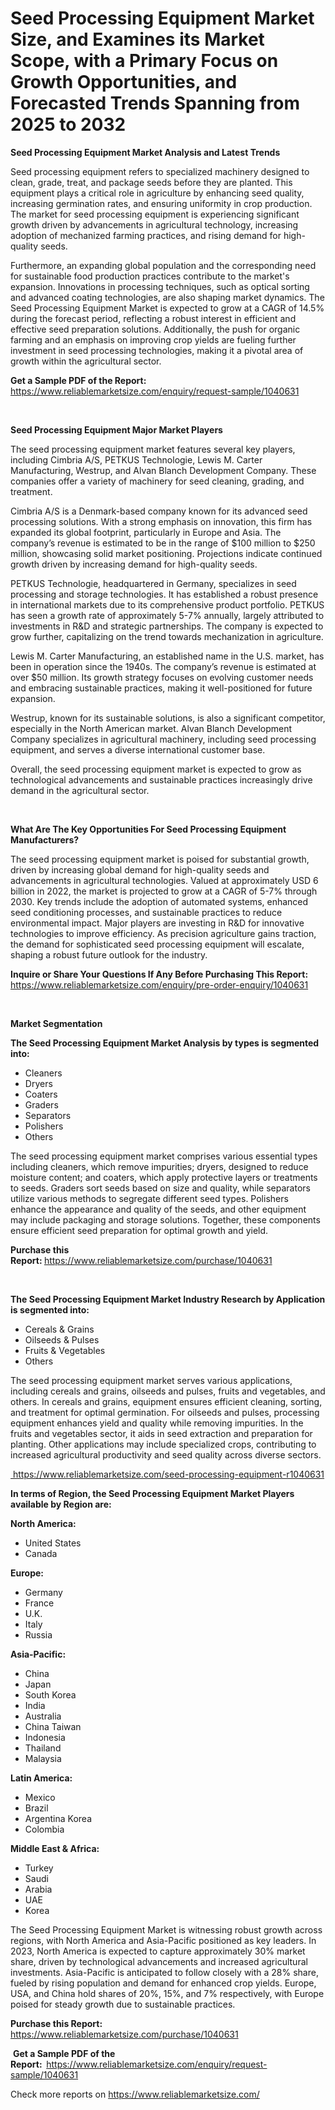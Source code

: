 <p><h1>Seed Processing Equipment Market Size, and Examines its Market Scope, with a Primary Focus on Growth Opportunities, and Forecasted Trends Spanning from 2025 to 2032</h1></p><p><strong>Seed Processing Equipment Market Analysis and Latest Trends</strong></p>
<p><p>Seed processing equipment refers to specialized machinery designed to clean, grade, treat, and package seeds before they are planted. This equipment plays a critical role in agriculture by enhancing seed quality, increasing germination rates, and ensuring uniformity in crop production. The market for seed processing equipment is experiencing significant growth driven by advancements in agricultural technology, increasing adoption of mechanized farming practices, and rising demand for high-quality seeds.</p><p>Furthermore, an expanding global population and the corresponding need for sustainable food production practices contribute to the market's expansion. Innovations in processing techniques, such as optical sorting and advanced coating technologies, are also shaping market dynamics. The Seed Processing Equipment Market is expected to grow at a CAGR of 14.5% during the forecast period, reflecting a robust interest in efficient and effective seed preparation solutions. Additionally, the push for organic farming and an emphasis on improving crop yields are fueling further investment in seed processing technologies, making it a pivotal area of growth within the agricultural sector.</p></p>
<p><strong>Get a Sample PDF of the Report:&nbsp;</strong> <a href="https://www.reliablemarketsize.com/enquiry/request-sample/1040631?utm_campaign=1911&utm_medium=2&utm_source=Github&utm_content=ia&utm_term=18022025&utm_id=seed-processing-equipment">https://www.reliablemarketsize.com/enquiry/request-sample/1040631</a></p>
<p>&nbsp;</p>
<p><strong>Seed Processing Equipment Major Market Players</strong></p>
<p><p>The seed processing equipment market features several key players, including Cimbria A/S, PETKUS Technologie, Lewis M. Carter Manufacturing, Westrup, and Alvan Blanch Development Company. These companies offer a variety of machinery for seed cleaning, grading, and treatment.</p><p>Cimbria A/S is a Denmark-based company known for its advanced seed processing solutions. With a strong emphasis on innovation, this firm has expanded its global footprint, particularly in Europe and Asia. The company’s revenue is estimated to be in the range of $100 million to $250 million, showcasing solid market positioning. Projections indicate continued growth driven by increasing demand for high-quality seeds.</p><p>PETKUS Technologie, headquartered in Germany, specializes in seed processing and storage technologies. It has established a robust presence in international markets due to its comprehensive product portfolio. PETKUS has seen a growth rate of approximately 5-7% annually, largely attributed to investments in R&D and strategic partnerships. The company is expected to grow further, capitalizing on the trend towards mechanization in agriculture.</p><p>Lewis M. Carter Manufacturing, an established name in the U.S. market, has been in operation since the 1940s. The company’s revenue is estimated at over $50 million. Its growth strategy focuses on evolving customer needs and embracing sustainable practices, making it well-positioned for future expansion.</p><p>Westrup, known for its sustainable solutions, is also a significant competitor, especially in the North American market. Alvan Blanch Development Company specializes in agricultural machinery, including seed processing equipment, and serves a diverse international customer base.</p><p>Overall, the seed processing equipment market is expected to grow as technological advancements and sustainable practices increasingly drive demand in the agricultural sector.</p></p>
<p>&nbsp;</p>
<p><strong>What Are The Key Opportunities For Seed Processing Equipment Manufacturers?</strong></p>
<p><p>The seed processing equipment market is poised for substantial growth, driven by increasing global demand for high-quality seeds and advancements in agricultural technologies. Valued at approximately USD 6 billion in 2022, the market is projected to grow at a CAGR of 5-7% through 2030. Key trends include the adoption of automated systems, enhanced seed conditioning processes, and sustainable practices to reduce environmental impact. Major players are investing in R&D for innovative technologies to improve efficiency. As precision agriculture gains traction, the demand for sophisticated seed processing equipment will escalate, shaping a robust future outlook for the industry.</p></p>
<p><strong>Inquire or Share Your Questions If Any Before Purchasing This Report:</strong> <a href="https://www.reliablemarketsize.com/enquiry/pre-order-enquiry/1040631?utm_campaign=1911&utm_medium=2&utm_source=Github&utm_content=ia&utm_term=18022025&utm_id=seed-processing-equipment">https://www.reliablemarketsize.com/enquiry/pre-order-enquiry/1040631</a></p>
<p>&nbsp;</p>
<p><strong>Market Segmentation</strong></p>
<p><strong>The Seed Processing Equipment Market Analysis by types is segmented into:</strong></p>
<p><ul><li>Cleaners</li><li>Dryers</li><li>Coaters</li><li>Graders</li><li>Separators</li><li>Polishers</li><li>Others</li></ul></p>
<p><p>The seed processing equipment market comprises various essential types including cleaners, which remove impurities; dryers, designed to reduce moisture content; and coaters, which apply protective layers or treatments to seeds. Graders sort seeds based on size and quality, while separators utilize various methods to segregate different seed types. Polishers enhance the appearance and quality of the seeds, and other equipment may include packaging and storage solutions. Together, these components ensure efficient seed preparation for optimal growth and yield.</p></p>
<p><strong>Purchase this Report:&nbsp;</strong><a href="https://www.reliablemarketsize.com/purchase/1040631?utm_campaign=1911&utm_medium=2&utm_source=Github&utm_content=ia&utm_term=18022025&utm_id=seed-processing-equipment">https://www.reliablemarketsize.com/purchase/1040631</a></p>
<p>&nbsp;</p>
<p><strong>The Seed Processing Equipment Market Industry Research by Application is segmented into:</strong></p>
<p><ul><li>Cereals & Grains</li><li>Oilseeds & Pulses</li><li>Fruits & Vegetables</li><li>Others</li></ul></p>
<p><p>The seed processing equipment market serves various applications, including cereals and grains, oilseeds and pulses, fruits and vegetables, and others. In cereals and grains, equipment ensures efficient cleaning, sorting, and treatment for optimal germination. For oilseeds and pulses, processing equipment enhances yield and quality while removing impurities. In the fruits and vegetables sector, it aids in seed extraction and preparation for planting. Other applications may include specialized crops, contributing to increased agricultural productivity and seed quality across diverse sectors.</p></p>
<p><a href="https://www.reliablemarketsize.com/seed-processing-equipment-r1040631?utm_campaign=1911&utm_medium=2&utm_source=Github&utm_content=ia&utm_term=18022025&utm_id=seed-processing-equipment">&nbsp;https://www.reliablemarketsize.com/seed-processing-equipment-r1040631</a></p>
<p><strong>In terms of Region, the Seed Processing Equipment Market Players available by Region are:</strong></p>
<p>
    <p> <strong> North America: </strong>
        <ul>
            <li>United States</li>
            <li>Canada</li>
        </ul>
        </p> 
    <p> <strong> Europe: </strong>
        <ul>
            <li>Germany</li>
            <li>France</li>
            <li>U.K.</li>
            <li>Italy</li>
            <li>Russia</li>
        </ul>
        </p> 
    <p> <strong> Asia-Pacific: </strong>
        <ul>
            <li>China</li>
            <li>Japan</li>
            <li>South Korea</li>
            <li>India</li>
            <li>Australia</li>
            <li>China Taiwan</li>
            <li>Indonesia</li>
            <li>Thailand</li>
            <li>Malaysia</li>
        </ul>
        </p> 
    <p> <strong> Latin America: </strong>
        <ul>
            <li>Mexico</li>
            <li>Brazil</li>
            <li>Argentina Korea</li>
            <li>Colombia</li>
        </ul>
        </p> 
    <p> <strong> Middle East & Africa: </strong>
        <ul>
            <li>Turkey</li>
            <li>Saudi</li>
            <li>Arabia</li>
            <li>UAE</li>
            <li>Korea</li>
        </ul>
    </p>
    </p>
<p><p>The Seed Processing Equipment Market is witnessing robust growth across regions, with North America and Asia-Pacific positioned as key leaders. In 2023, North America is expected to capture approximately 30% market share, driven by technological advancements and increased agricultural investments. Asia-Pacific is anticipated to follow closely with a 28% share, fueled by rising population and demand for enhanced crop yields. Europe, USA, and China hold shares of 20%, 15%, and 7% respectively, with Europe poised for steady growth due to sustainable practices.</p></p>
<p><strong>Purchase this Report: </strong><a href="https://www.reliablemarketsize.com/purchase/1040631?utm_campaign=1911&utm_medium=2&utm_source=Github&utm_content=ia&utm_term=18022025&utm_id=seed-processing-equipment">https://www.reliablemarketsize.com/purchase/1040631</a></p>
<p>&nbsp;<strong>Get a Sample PDF of the Report:&nbsp;&nbsp;</strong><a href="https://www.reliablemarketsize.com/enquiry/request-sample/1040631?utm_campaign=1911&utm_medium=2&utm_source=Github&utm_content=ia&utm_term=18022025&utm_id=seed-processing-equipment">https://www.reliablemarketsize.com/enquiry/request-sample/1040631</a></p>
<p><strong></strong></p>
<p>Check more reports on <a href="https://www.reliablemarketsize.com/?utm_campaign=1911&utm_medium=2&utm_source=Github&utm_content=ia&utm_term=18022025&utm_id=seed-processing-equipment">https://www.reliablemarketsize.com/</a></p>